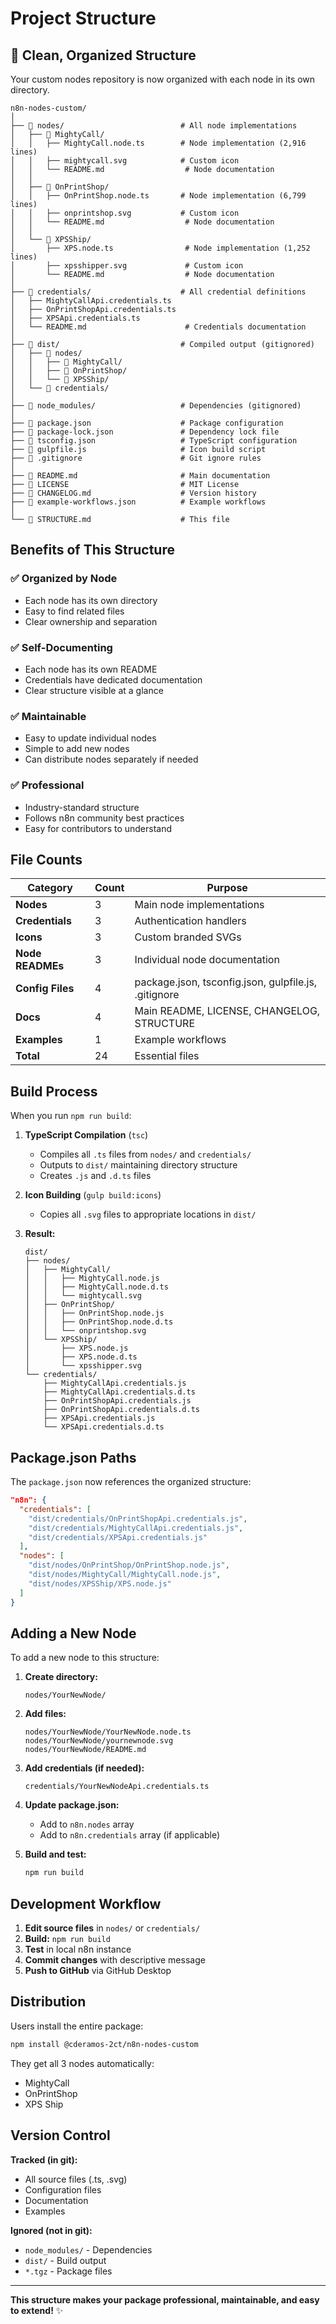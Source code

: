 # Project Structure

## 📁 Clean, Organized Structure

Your custom nodes repository is now organized with each node in its own directory.

```
n8n-nodes-custom/
│
├── 📂 nodes/                          # All node implementations
│   ├── 📂 MightyCall/
│   │   ├── MightyCall.node.ts        # Node implementation (2,916 lines)
│   │   ├── mightycall.svg            # Custom icon
│   │   └── README.md                  # Node documentation
│   │
│   ├── 📂 OnPrintShop/
│   │   ├── OnPrintShop.node.ts       # Node implementation (6,799 lines)
│   │   ├── onprintshop.svg           # Custom icon
│   │   └── README.md                  # Node documentation
│   │
│   └── 📂 XPSShip/
│       ├── XPS.node.ts                # Node implementation (1,252 lines)
│       ├── xpsshipper.svg             # Custom icon
│       └── README.md                  # Node documentation
│
├── 📂 credentials/                    # All credential definitions
│   ├── MightyCallApi.credentials.ts
│   ├── OnPrintShopApi.credentials.ts
│   ├── XPSApi.credentials.ts
│   └── README.md                      # Credentials documentation
│
├── 📂 dist/                           # Compiled output (gitignored)
│   ├── 📂 nodes/
│   │   ├── 📂 MightyCall/
│   │   ├── 📂 OnPrintShop/
│   │   └── 📂 XPSShip/
│   └── 📂 credentials/
│
├── 📂 node_modules/                   # Dependencies (gitignored)
│
├── 📄 package.json                    # Package configuration
├── 📄 package-lock.json               # Dependency lock file
├── 📄 tsconfig.json                   # TypeScript configuration
├── 📄 gulpfile.js                     # Icon build script
├── 📄 .gitignore                      # Git ignore rules
│
├── 📄 README.md                       # Main documentation
├── 📄 LICENSE                         # MIT License
├── 📄 CHANGELOG.md                    # Version history
├── 📄 example-workflows.json          # Example workflows
│
└── 📄 STRUCTURE.md                    # This file
```

## Benefits of This Structure

### ✅ **Organized by Node**
- Each node has its own directory
- Easy to find related files
- Clear ownership and separation

### ✅ **Self-Documenting**
- Each node has its own README
- Credentials have dedicated documentation
- Clear structure visible at a glance

### ✅ **Maintainable**
- Easy to update individual nodes
- Simple to add new nodes
- Can distribute nodes separately if needed

### ✅ **Professional**
- Industry-standard structure
- Follows n8n community best practices
- Easy for contributors to understand

## File Counts

| Category | Count | Purpose |
|----------|-------|---------|
| **Nodes** | 3 | Main node implementations |
| **Credentials** | 3 | Authentication handlers |
| **Icons** | 3 | Custom branded SVGs |
| **Node READMEs** | 3 | Individual node documentation |
| **Config Files** | 4 | package.json, tsconfig.json, gulpfile.js, .gitignore |
| **Docs** | 4 | Main README, LICENSE, CHANGELOG, STRUCTURE |
| **Examples** | 1 | Example workflows |
| **Total** | 24 | Essential files |

## Build Process

When you run `npm run build`:

1. **TypeScript Compilation** (`tsc`)
   - Compiles all `.ts` files from `nodes/` and `credentials/`
   - Outputs to `dist/` maintaining directory structure
   - Creates `.js` and `.d.ts` files

2. **Icon Building** (`gulp build:icons`)
   - Copies all `.svg` files to appropriate locations in `dist/`

3. **Result:**
   ```
   dist/
   ├── nodes/
   │   ├── MightyCall/
   │   │   ├── MightyCall.node.js
   │   │   ├── MightyCall.node.d.ts
   │   │   └── mightycall.svg
   │   ├── OnPrintShop/
   │   │   ├── OnPrintShop.node.js
   │   │   ├── OnPrintShop.node.d.ts
   │   │   └── onprintshop.svg
   │   └── XPSShip/
   │       ├── XPS.node.js
   │       ├── XPS.node.d.ts
   │       └── xpsshipper.svg
   └── credentials/
       ├── MightyCallApi.credentials.js
       ├── MightyCallApi.credentials.d.ts
       ├── OnPrintShopApi.credentials.js
       ├── OnPrintShopApi.credentials.d.ts
       ├── XPSApi.credentials.js
       └── XPSApi.credentials.d.ts
   ```

## Package.json Paths

The `package.json` now references the organized structure:

```json
"n8n": {
  "credentials": [
    "dist/credentials/OnPrintShopApi.credentials.js",
    "dist/credentials/MightyCallApi.credentials.js",
    "dist/credentials/XPSApi.credentials.js"
  ],
  "nodes": [
    "dist/nodes/OnPrintShop/OnPrintShop.node.js",
    "dist/nodes/MightyCall/MightyCall.node.js",
    "dist/nodes/XPSShip/XPS.node.js"
  ]
}
```

## Adding a New Node

To add a new node to this structure:

1. **Create directory:**
   ```
   nodes/YourNewNode/
   ```

2. **Add files:**
   ```
   nodes/YourNewNode/YourNewNode.node.ts
   nodes/YourNewNode/yournewnode.svg
   nodes/YourNewNode/README.md
   ```

3. **Add credentials (if needed):**
   ```
   credentials/YourNewNodeApi.credentials.ts
   ```

4. **Update package.json:**
   - Add to `n8n.nodes` array
   - Add to `n8n.credentials` array (if applicable)

5. **Build and test:**
   ```bash
   npm run build
   ```

## Development Workflow

1. **Edit source files** in `nodes/` or `credentials/`
2. **Build:** `npm run build`
3. **Test** in local n8n instance
4. **Commit changes** with descriptive message
5. **Push to GitHub** via GitHub Desktop

## Distribution

Users install the entire package:
```bash
npm install @cderamos-2ct/n8n-nodes-custom
```

They get all 3 nodes automatically:
- MightyCall
- OnPrintShop
- XPS Ship

## Version Control

**Tracked (in git):**
- All source files (.ts, .svg)
- Configuration files
- Documentation
- Examples

**Ignored (not in git):**
- `node_modules/` - Dependencies
- `dist/` - Build output
- `*.tgz` - Package files

---

**This structure makes your package professional, maintainable, and easy to extend!** ✨


